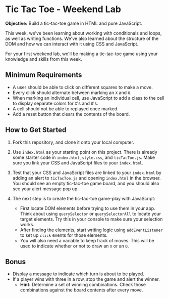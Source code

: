 # Tic Tac Toe - Weekend Lab

**Objective:** Build a tic-tac-toe game in HTML and pure JavaScript.

This week, we've been learning about working with conditionals and loops, as well as writing functions. We've also learned about the structure of the DOM and how we can interact with it using CSS and JavaScript.

For your first weekend lab, we'll be making a tic-tac-toe game using your knowledge and skills from this week.

## Minimum Requirements
* A user should be able to click on different squares to make a move.
* Every click should alternate between marking an `X` and `O`.
* When marking an individual cell, use JavaScript to add a class to the cell to display separate colors for `X`'s and `O`'s.
* A cell should not be able to replayed once marked.
* Add a reset button that clears the contents of the board.

## How to Get Started
1. Fork this repository, and clone it onto your local computer.

2. Use `index.html` as your starting point on this project. There is already some starter code in `index.html`, `style.css`, and `ticTacToe.js`. Make sure you link your CSS and JavaScript files to your `index.html`.

3. Test that your CSS and JavaScript files are linked to your `index.html` by adding an alert to `ticTacToe.js` and opening `index.html` in the browser. You should see an empty tic-tac-toe game board, and you should also see your alert message pop up.

4. The next step is to create the tic-tac-toe game-play with JavaScript:
	* First locate DOM elements before trying to use them in your app. Think about using `querySelector` or `querySelectorAll` to locate your target elements. Try this in your console to make sure your selection works.
	* After finding the elements, start writing logic using `addEventListener` to set up `click` events for those elements.
	* You will also need a variable to keep track of moves. This will be used to indicate whether or not to draw an `X` or an `O`. <!--Odd moves mark and O, and even moves mark an X-->

## Bonus
* Display a message to indicate which turn is about to be played.
* If a player wins with three in a row, stop the game and alert the winner.
	* **Hint:** Determine a set of winning combinations. Check those combinations against the board contents after every move.

